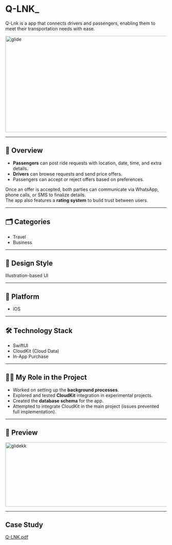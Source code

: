 # Q-LNK_
Q-Lnk is a app that connects drivers and passengers, enabling them to meet their transportation needs with ease.

<img width="2900" height="300" alt="glide" src="https://github.com/user-attachments/assets/83c423f7-9e9f-4713-a941-9fbbd5a04032" />

---

## 📌 Overview   

- **Passengers** can post ride requests with location, date, time, and extra details.  
- **Drivers** can browse requests and send price offers.  
- Passengers can accept or reject offers based on preferences.  

Once an offer is accepted, both parties can communicate via WhatsApp, phone calls, or SMS to finalize details.  
The app also features a **rating system** to build trust between users.  

---

## 🗂 Categories  
- Travel  
- Business  

---

## 🎨 Design Style  
Illustration-based UI  

---

## 📱 Platform  
- iOS  

---

## 🛠 Technology Stack  
- SwiftUI  
- CloudKit (Cloud Data)  
- In-App Purchase  

---

## 👩‍💻 My Role in the Project  
- Worked on setting up the **background processes**.  
- Explored and tested **CloudKit** integration in experimental projects.  
- Created the **database schema** for the app.  
- Attempted to integrate CloudKit in the main project (issues prevented full implementation).  

---

## 📸 Preview  

<img width="600" height="200" alt="glidekk" src="https://github.com/user-attachments/assets/a09270c6-e3a4-489b-8676-1784f025c1ed" />


---

##  Case Study
[Q-LNK.pdf](https://github.com/user-attachments/files/21727317/Q-LNK.pdf)

